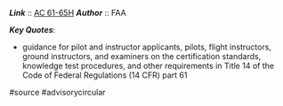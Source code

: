 ***Link***      :: [AC 61-65H](https://www.faa.gov/documentlibrary/media/advisory_circular/ac_61-65h.pdf)
***Author*** :: FAA

***Key Quotes***:
* guidance for pilot and instructor applicants, pilots, flight instructors, ground instructors, and examiners on the certification standards, knowledge test procedures, and other requirements in Title 14 of the Code of Federal Regulations (14 CFR) part 61

#source #advisorycircular
